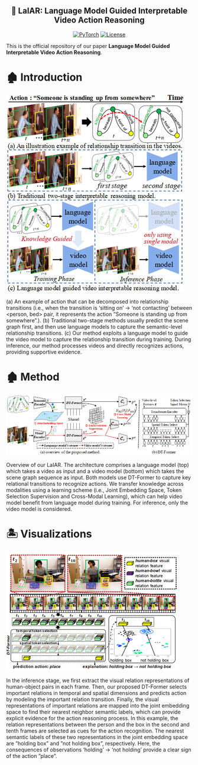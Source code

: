 <div align="center">

## 🚀 **LaIAR**: Language Model Guided Interpretable Video Action Reasoning

<a href="https://pytorch.org/get-started/locally/"><img alt="PyTorch" src="https://img.shields.io/badge/PyTorch-ee4c2c?logo=pytorch&logoColor=white"></a>
[![License](https://img.shields.io/badge/license-Apache%202-blue)](https://github.com/nku-shengzheliu/SER30K/blob/main/LICENSE)

</div>

This is the official repository of our paper **Language Model Guided Interpretable Video Action Reasoning**.

# 🏚️ Introduction
![teaser](frameworks/intro.png)

 (a) An example of action that can be decomposed into relationship transitions (i.e., when the transition is ‘sitting on’ → ‘not contacting’ between <person, bed> pair, it represents the action ”Someone is standing up from somewhere”.). 
 (b) Traditional two-stage methods usually predict the scene graph first, and then use language models to capture the semantic-level relationship transitions. 
 (c) Our method exploits a language model to guide the video model to capture the relationship transition during training. During inference, our method processes videos and directly recognizes actions, providing supportive evidence.

# 🏚️ Method
![teaser](frameworks/method.png)

 Overview of our LaIAR. The architecture comprises a language model (top) which takes a video as input and a video model (bottom) which takes the scene graph sequence as input. Both models use DT-Former to capture key relational transitions to recognize actions. We transfer knowledge across modalities using a learning scheme (i.e., Joint Embedding Space, Token Selection Supervision and Cross-Modal Learning), which can help video model benefit from language model during training. For inference, only the video model is considered.

# 🏝️ Visualizations
![teaser](frameworks/vis.png)

In the inference stage, we first extract the visual relation representations of human-object pairs in each frame. Then, our proposed DT-Former selects important relations in temporal and spatial dimensions and predicts action by modeling the important relation transition. Finally, the visual representations of important relations are mapped into the joint embedding space to find their nearest neighbor semantic labels, which can provide explicit evidence for the action reasoning process. In this example, the relation representations between the person and the box in the second and tenth frames are selected as cues for the action recognition. The nearest semantic labels of these two representations in the joint embedding space are ”holding box” and ”not holding box”, respectively. Here, the consequences of observations ‘holding’ → ‘not holding’ provide a clear sign of the action ”place”.
